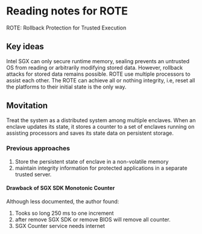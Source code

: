 # Reading notes for ROTE
ROTE: Rollback Protection for Trusted Execution
## Key ideas
Intel SGX can only secure runtime memory, sealing prevents an untrusted OS from reading or arbitrarily modifying stored data. However, rollback attacks for stored data remains possible.
ROTE use multiple processors to assist each other. The ROTE can achieve all or nothing integrity, i.e, reset all the platforms to their initial state is the only way.

## Movitation
Treat the system as a distributed system among multiple enclaves. When an enclave updates its state, it stores a counter to a set of enclaves running on assisting processors and saves its state data on persistent storage.

### Previous approaches
1. Store the persistent state of enclave in a non-volatile memory
2. maintain integrity information for protected applications in a separate trusted server.

#### Drawback of SGX SDK Monotonic Counter 
Although less documented, the author found:
1. Tooks so long 250 ms to one increment
2. after remove SGX SDK or remove BIOS will remove all counter.
3. SGX Counter service needs internet
